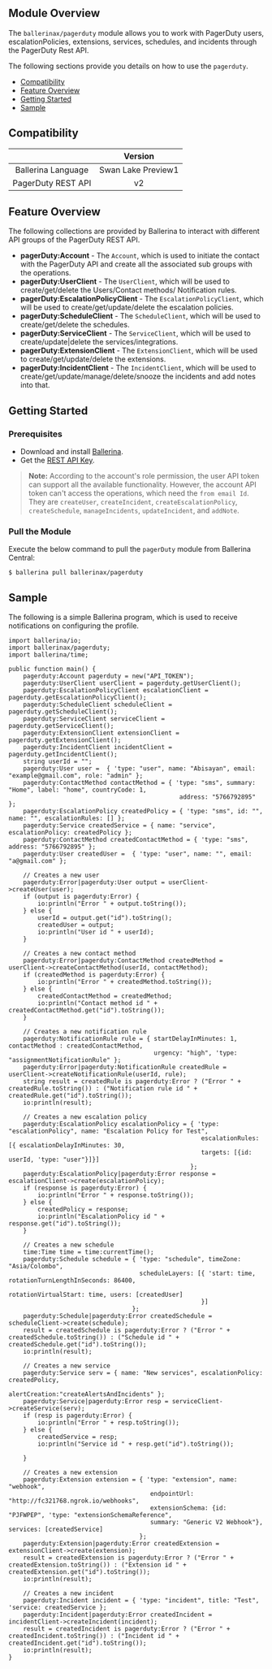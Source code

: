 ## Module Overview

The `ballerinax/pagerduty` module allows you to work with PagerDuty users, escalationPolicies, extensions, services, schedules, and incidents through the PagerDuty Rest API. 

The following sections provide you details on how to use the `pagerduty`.

- [Compatibility](#compatibility)
- [Feature Overview](#feature-overview)
- [Getting Started](#getting-started)
- [Sample](#sample)

## Compatibility

|                             |           Version           |
|:---------------------------:|:---------------------------:|
| Ballerina Language          |    Swan Lake Preview1       |
| PagerDuty REST API          |            v2               |

## Feature Overview

The following collections are provided by Ballerina to interact with different API groups of the PagerDuty REST API. 
- **pagerDuty:Account** - The `Account`, which is used to initiate the contact with the PagerDuty API and create all the associated sub groups with the operations.   
- **pagerDuty:UserClient** - The `UserClient`, which will be used to create/get/delete the Users/Contact methods/ Notification rules.
- **pagerDuty:EscalationPolicyClient** - The `EscalationPolicyClient`, which will be used to create/get/update/delete the escalation policies.
- **pagerDuty:ScheduleClient** - The `ScheduleClient`, which will be used to create/get/delete the schedules.
- **pagerDuty:ServiceClient** - The `ServiceClient`, which will be used to create/update|delete the services/integrations. 
- **pagerDuty:ExtensionClient** - The `ExtensionClient`, which will be used to create/get/update/delete the extensions.
- **pagerDuty:IncidentClient** - The `IncidentClient`, which will be used to create/get/update/manage/delete/snooze the incidents and add notes into that.

## Getting Started

### Prerequisites

- Download and install [Ballerina](https://ballerinalang.org/downloads/).
- Get the [REST API Key](https://support.pagerduty.com/docs/generating-api-keys#section-rest-api-keys).

>**Note:** According to the account's role permission, the user API token can support all the available functionality. However,
> the account API token can't access the operations, which need the `from email Id`. They are `createUser`, `createIncident`,
> `createEscalationPolicy`, `createSchedule`, `manageIncidents`, `updateIncident`, and `addNote`.

### Pull the Module

Execute the below command to pull the `pagerDuty` module from Ballerina Central:

```ballerina
$ ballerina pull ballerinax/pagerduty
```

## Sample

The following is a simple Ballerina program, which is used to receive notifications on configuring the profile.

```ballerina
import ballerina/io;
import ballerinax/pagerduty;
import ballerina/time;

public function main() {
    pagerduty:Account pagerduty = new("API_TOKEN");
    pagerduty:UserClient userClient = pagerduty.getUserClient();
    pagerduty:EscalationPolicyClient escalationClient = pagerduty.getEscalationPolicyClient();
    pagerduty:ScheduleClient scheduleClient = pagerduty.getScheduleClient();
    pagerduty:ServiceClient serviceClient = pagerduty.getServiceClient();
    pagerduty:ExtensionClient extensionClient = pagerduty.getExtensionClient();
    pagerduty:IncidentClient incidentClient = pagerduty.getIncidentClient();
    string userId = "";
    pagerduty:User user =  { 'type: "user", name: "Abisayan", email: "example@gmail.com", role: "admin" };
    pagerduty:ContactMethod contactMethod = { 'type: "sms", summary: "Home", label: "home", countryCode: 1,
                                               address: "5766792895" };
    pagerduty:EscalationPolicy createdPolicy = { 'type: "sms", id: "", name: "", escalationRules: [] };
    pagerduty:Service createdService = { name: "service", escalationPolicy: createdPolicy };
    pagerduty:ContactMethod createdContactMethod = { 'type: "sms", address: "5766792895" };
    pagerduty:User createdUser =  { 'type: "user", name: "", email: "a@gmail.com" };

    // Creates a new user
    pagerduty:Error|pagerduty:User output = userClient->createUser(user);
    if (output is pagerduty:Error) {
        io:println("Error " + output.toString());
    } else {
        userId = output.get("id").toString();
        createdUser = output;
        io:println("User id " + userId);
    }

    // Creates a new contact method
    pagerduty:Error|pagerduty:ContactMethod createdMethod = userClient->createContactMethod(userId, contactMethod);
    if (createdMethod is pagerduty:Error) {
        io:println("Error " + createdMethod.toString());
    } else {
        createdContactMethod = createdMethod;
        io:println("Contact method id " + createdContactMethod.get("id").toString());
    }

    // Creates a new notification rule
    pagerduty:NotificationRule rule = { startDelayInMinutes: 1, contactMethod : createdContactMethod, 
                                        urgency: "high", 'type: "assignmentNotificationRule" };
    pagerduty:Error|pagerduty:NotificationRule createdRule = userClient->createNotificationRule(userId, rule);
    string result = createdRule is pagerduty:Error ? ("Error " + createdRule.toString()) : ("Notification rule id " + createdRule.get("id").toString());
    io:println(result);

    // Creates a new escalation policy
    pagerduty:EscalationPolicy escalationPolicy = { 'type: "escalationPolicy", name: "Escalation Policy for Test",
                                                     escalationRules: [{ escalationDelayInMinutes: 30,
                                                     targets: [{id: userId, 'type: "user"}]}]
                                                  };
    pagerduty:EscalationPolicy|pagerduty:Error response = escalationClient->create(escalationPolicy);
    if (response is pagerduty:Error) {
        io:println("Error " + response.toString());
    } else {
        createdPolicy = response;
        io:println("EscalationPolicy id " + response.get("id").toString());
    }

    // Creates a new schedule
    time:Time time = time:currentTime();
    pagerduty:Schedule schedule = { 'type: "schedule", timeZone: "Asia/Colombo",
                                    scheduleLayers: [{ 'start: time, rotationTurnLengthInSeconds: 86400,
                                                        rotationVirtualStart: time, users: [createdUser]
                                                     }]
                                  };
    pagerduty:Schedule|pagerduty:Error createdSchedule = scheduleClient->create(schedule);
    result = createdSchedule is pagerduty:Error ? ("Error " + createdSchedule.toString()) : ("Schedule id " + createdSchedule.get("id").toString());
    io:println(result);

    // Creates a new service
    pagerduty:Service serv = { name: "New services", escalationPolicy: createdPolicy,
                               alertCreation:"createAlertsAndIncidents" };
    pagerduty:Service|pagerduty:Error resp = serviceClient->createService(serv);
    if (resp is pagerduty:Error) {
        io:println("Error " + resp.toString());
    } else {
        createdService = resp;
        io:println("Service id " + resp.get("id").toString());

    }

    // Creates a new extension
    pagerduty:Extension extension = { 'type: "extension", name: "webhook",
                                       endpointUrl: "http://fc321768.ngrok.io/webhooks",
                                       extensionSchema: {id: "PJFWPEP", 'type: "extensionSchemaReference",
                                       summary: "Generic V2 Webhook"}, services: [createdService]
                                    };
    pagerduty:Extension|pagerduty:Error createdExtension = extensionClient->create(extension);
    result = createdExtension is pagerduty:Error ? ("Error " + createdExtension.toString()) : ("Extension id " + createdExtension.get("id").toString());
    io:println(result);

    // Creates a new incident
    pagerduty:Incident incident = { 'type: "incident", title: "Test", 'service: createdService };
    pagerduty:Incident|pagerduty:Error createdIncident = incidentClient->createIncident(incident);
    result = createdIncident is pagerduty:Error ? ("Error " + createdIncident.toString()) : ("Incident id " + createdIncident.get("id").toString());
    io:println(result);
}
```
